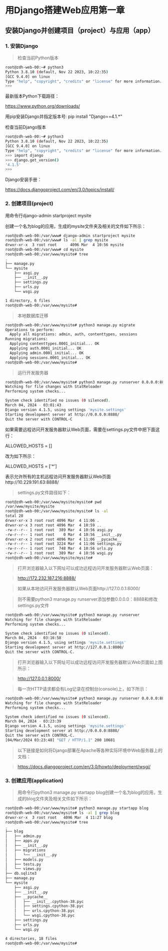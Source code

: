 # 用Django搭建Web应用第一章
## 安装Django并创建项目（project）与应用（app）
### 1. 安装Django
> 检查当前Python版本
```bash
root@zdh-web-00:~# python3
Python 3.8.10 (default, Nov 22 2023, 10:22:35) 
[GCC 9.4.0] on linux
Type "help", "copyright", "credits" or "license" for more information.
>>> 
```
最新版本Python下载路径：

https://www.python.org/downloads/

用pip安装Django并指定版本号: pip install "Django==4.1.*"

检查当前Django版本
```bash
root@zdh-web-00:~# python3
Python 3.8.10 (default, Nov 22 2023, 10:22:35) 
[GCC 9.4.0] on linux
Type "help", "copyright", "credits" or "license" for more information.
>>> import django
>>> django.get_version()
'4.1.5'
>>> 
```
Django安装手册：

https://docs.djangoproject.com/en/3.0/topics/install/

### 2. 创建项目(project)
用命令行django-admin startproject mysite

创建一个名为blog的应用，生成的mysite文件夹及相关的文件如下所示：

```bash
root@zdh-web-00:/var/www# django-admin startproject mysite
root@zdh-web-00:/var/www# ls -al | grep mysite
drwxr-xr-x  3 root root      4096 Mar  4 10:56 mysite
root@zdh-web-00:/var/www# cd mysite
root@zdh-web-00:/var/www/mysite# tree
.
├── manage.py
└── mysite
    ├── asgi.py
    ├── __init__.py
    ├── settings.py
    ├── urls.py
    └── wsgi.py

1 directory, 6 files
root@zdh-web-00:/var/www/mysite#
```
> 本地数据库迁移
```bash
root@zdh-web-00:/var/www/mysite# python3 manage.py migrate
Operations to perform:
  Apply all migrations: admin, auth, contenttypes, sessions
Running migrations:
  Applying contenttypes.0001_initial... OK
  Applying auth.0001_initial... OK
  Applying admin.0001_initial... OK
  Applying sessions.0001_initial... OK
root@zdh-web-00:/var/www/mysite# 
```
> 运行开发服务器
```bash
root@zdh-web-00:/var/www/mysite# python3 manage.py runserver 0.0.0.0:8888
Watching for file changes with StatReloader
Performing system checks...

System check identified no issues (0 silenced).
March 04, 2024 - 03:01:43
Django version 4.1.5, using settings 'mysite.settings'
Starting development server at http://0.0.0.0:8888/
Quit the server with CONTROL-C
```
如果需要远程访问开发服务器默认Web页面，需要在settings.py文件中把下面这行：

ALLOWED_HOSTS = []

改为如下所示：

ALLOWED_HOSTS = ['*']

表示允许所有的主机远程访问开发服务器默认Web页面http://10.229.191.63:8888/

> settings.py文件路径如下：
```bash
root@zdh-web-00:/var/www/mysite/mysite# pwd
/var/www/mysite/mysite
root@zdh-web-00:/var/www/mysite/mysite# ls -al
total 28
drwxr-xr-x 3 root root 4096 Mar  4 11:06 .
drwxr-xr-x 3 root root 4096 Mar  4 10:59 ..
-rw-r--r-- 1 root root  389 Mar  4 10:56 asgi.py
-rw-r--r-- 1 root root    0 Mar  4 10:56 __init__.py
drwxr-xr-x 2 root root 4096 Mar  4 11:06 __pycache__
-rw-r--r-- 1 root root 3224 Mar  4 11:06 settings.py
-rw-r--r-- 1 root root  748 Mar  4 10:56 urls.py
-rw-r--r-- 1 root root  389 Mar  4 10:56 wsgi.py
root@zdh-web-00:/var/www/mysite/mysite#
```
> 打开浏览器输入以下网址可以成功远程访问开发服务器默认Web页面：

> http://172.232.187.216:8888/

> 如果从本地访问开发服务器默认Web页面http://127.0.0.1:8000/

> 则不需要python3 manage.py runserver添加参数0.0.0.0：8888和修改settings.py文件
```bash
root@zdh-web-00:/var/www/mysite# python3 manage.py runserver
Watching for file changes with StatReloader
Performing system checks...

System check identified no issues (0 silenced).
March 04, 2024 - 03:16:58
Django version 4.1.5, using settings 'mysite.settings'
Starting development server at http://127.0.0.1:8000/
Quit the server with CONTROL-C.
```
> 打开浏览器输入以下网址可以成功远程访问开发服务器默认Web页面如上图所示：

> http://127.0.0.1:8000/

> 每一次HTTP请求都会有Log记录在控制台(console)上，如下所示：
```bash
root@zdh-web-00:/var/www/mysite# python3 manage.py runserver 0.0.0.0:8888
Watching for file changes with StatReloader
Performing system checks...

System check identified no issues (0 silenced).
March 04, 2024 - 03:23:39
Django version 4.1.5, using settings 'mysite.settings'
Starting development server at http://0.0.0.0:8888/
Quit the server with CONTROL-C.
[04/Mar/2024 03:23:48] "GET / HTTP/1.1" 200 10681
```
> 以下链接是如何将Django部署在Apache等各种实际环境中Web服务器上的文档：

> https://docs.djangoproject.com/en/3.0/howto/deployment/wsgi/

### 3. 创建应用(application)
> 用命令行python3 manage.py startapp blog创建一个名为blog的应用，生成的blog文件夹及相关文件如下所示：
```bash
root@zdh-web-00:/var/www/mysite# python3 manage.py startapp blog
root@zdh-web-00:/var/www/mysite# ls -al | grep blog
drwxr-xr-x  3 root root   4096 Mar  4 11:27 blog
root@zdh-web-00:/var/www/mysite# tree
.
├── blog
│   ├── admin.py
│   ├── apps.py
│   ├── __init__.py
│   ├── migrations
│   │   └── __init__.py
│   ├── models.py
│   ├── tests.py
│   └── views.py
├── db.sqlite3
├── manage.py
└── mysite
    ├── asgi.py
    ├── __init__.py
    ├── __pycache__
    │   ├── __init__.cpython-38.pyc
    │   ├── settings.cpython-38.pyc
    │   ├── urls.cpython-38.pyc
    │   └── wsgi.cpython-38.pyc
    ├── settings.py
    ├── urls.py
    └── wsgi.py

4 directories, 18 files
root@zdh-web-00:/var/www/mysite# 
```

